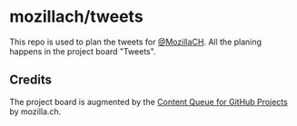 # mozillach/tweets
This repo is used to plan the tweets for [@MozillaCH](https://twitter.com/MozillaCH).
All the planing happens in the project board "Tweets".

## Credits
The project board is augmented by the [Content Queue for GitHub Projects](https://github.com/mozillach/gh-projects-content-queue) by mozilla.ch.

